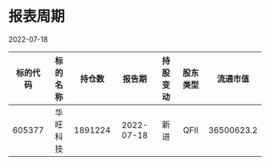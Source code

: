 # 报表周期 

2022-07-18

| 标的代码 | 标的名称 | 持仓数 | 报告期 | 持股变动 | 股东类型 | 流通市值 |
|:--:|:--:|:--:|:--:|:--:|:--:|:--:|
|605377|华旺科技|1891224|2022-07-18|新进|QFII|36500623.2|